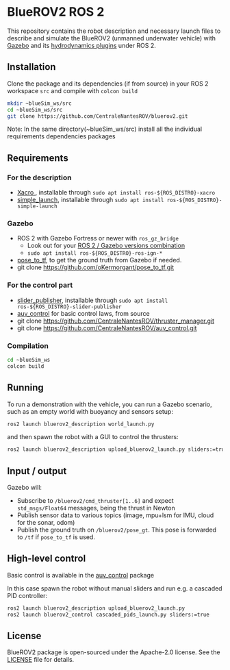 # BlueROV2 ROS 2

This repository contains the robot description and necessary launch files to describe and simulate the BlueROV2 (unmanned underwater vehicle) with [Gazebo](https://gazebosim.org/home) and its [hydrodynamics plugins](https://gazebosim.org/api/gazebo/6.1/underwater_vehicles.html) under ROS 2.


## Installation 

Clone the package and its dependencies (if from source) in your ROS 2 workspace `src` and compile with `colcon build`
```bash
mkdir ~blueSim_ws/src
cd ~blueSim_ws/src
git clone https://github.com/CentraleNantesROV/bluerov2.git
```

Note: In the same directory(~blueSim_ws/src) install all the individual requirements dependencies packages

## Requirements

### For the description

- [Xacro ](https://github.com/ros/xacro/tree/ros2), installable through `sudo apt install ros-${ROS_DISTRO}-xacro`
- [simple_launch](https://github.com/oKermorgant/simple_launch), installable through `sudo apt install ros-${ROS_DISTRO}-simple-launch`

### Gazebo

- ROS 2 with Gazebo Fortress or newer with `ros_gz_bridge`
    - Look out for your [ROS 2 / Gazebo versions combination](https://gazebosim.org/docs/garden/ros_installation)
    - `sudo apt install ros-${ROS_DISTRO}-ros-ign-*`
- [pose_to_tf](https://github.com/oKermorgant/pose_to_tf), to get the ground truth from Gazebo if needed.
- git clone https://github.com/oKermorgant/pose_to_tf.git


### For the control part

- [slider_publisher](https://github.com/oKermorgant/slider_publisher), installable through `sudo apt install ros-${ROS_DISTRO}-slider-publisher`
- [auv_control](https://github.com/CentraleNantesROV/auv_control) for basic control laws, from source
- git clone https://github.com/CentraleNantesROV/thruster_manager.git
- git clone https://github.com/CentraleNantesROV/auv_control.git

### Compilation

```bash
cd ~blueSim_ws
colcon build

```

## Running 

To run a demonstration with the vehicle, you can run a Gazebo scenario, such as an empty world with buoyancy and sensors setup:

```bash
ros2 launch bluerov2_description world_launch.py
```

and then spawn the robot with a GUI to control the thrusters:

```bash
ros2 launch bluerov2_description upload_bluerov2_launch.py sliders:=true
```

## Input / output

Gazebo will:

- Subscribe to `/bluerov2/cmd_thruster[1..6]` and expect  `std_msgs/Float64` messages, being the thrust in Newton
- Publish sensor data to various topics (image, mpu+lsm for IMU, cloud for the sonar, odom)
- Publish the ground truth on `/bluerov2/pose_gt`. This pose is forwarded to `/tf` if `pose_to_tf` is used.


## High-level control

Basic control is available in the [auv_control](https://github.com/CentraleNantesROV/auv_control) package

In this case spawn the robot without manual sliders and run e.g. a cascaded PID controller:

```bash
ros2 launch bluerov2_description upload_bluerov2_launch.py
ros2 launch bluerov2_control cascaded_pids_launch.py sliders:=true
```


## License

BlueROV2 package is open-sourced under the Apache-2.0 license. See the
[LICENSE](LICENSE) file for details.
